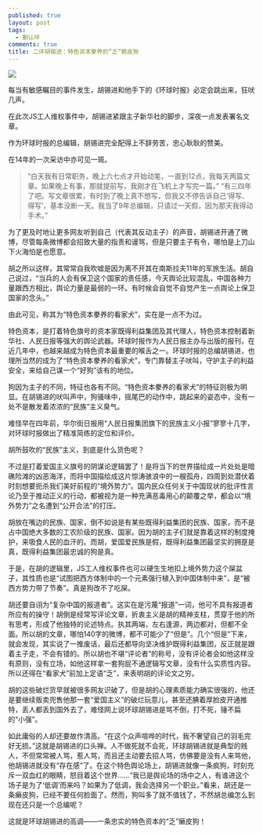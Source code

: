 ```yaml
---
published: true
layout: post
tags:
  - 删认坪
comments: true
title: 二评胡锡进：特色资本豢养的“乏”赖皮狗
---
```



![](http://qc-cache.kdnet.net/upload/2016/04/09/14601791891844873.jpg?imageView2/0/h/600)

每当有敏感瞩目的事件发生，胡锡进和他手下的《环球时报》必定会跳出来，狂吠几声。

在此次JS工人维权事件中，胡锡进紧跟主子新华社的脚步，深夜一点发表署名文章。

作为环球时报的总编辑，胡锡进完全配得上不辞劳苦，忠心耿耿的赞美。

在14年的一次采访中亦可见一斑。

>“白天我有日常职务，晚上六七点才开始动笔，一直到12点，我每天两篇文章。如果晚上有事，那就提前写，我刚才在飞机上才写完一篇。”
“有三四年了吧。写文章很累，有时到了晚上真不想写，但我又不停告诉自己‘得写、得写’，基本没断一天。我当了9年总编辑，只请过一天假，因为那天我得动手术。”

为了更及时地让更多网友听到自己（代表其反动主子）的声音，胡锡进开通了微博，尽管每条微博都会招致大量的指责和谩骂，但是只要主子有令，哪怕是上刀山下火海怕是也愿意。

胡之所以这样，其常常自我吹嘘是因为离不开其在南斯拉夫11年的军旅生活。胡自己说过，“当兵的人会有保卫这个国家的责任感，今天舆论比较混乱，中国各种力量跟西方相比，舆论力量是最弱的一环。有时候会自觉不自觉产生一点舆论上保卫国家的念头。”

由此可见，称其为“特色资本豢养的看家犬”，实在是一点不为过。

特色资本，是打着特色旗号的资本家既得利益集团及其代理人，特色资本控制着新华社、人民日报等强大的舆论武器。环球时报作为人民日报主办与出版的报刊，在近几年中，也越来越成为特色资本最重要的喉舌之一。环球时报的总编胡锡进，也理所当然的成为了“特色资本豢养的看家犬”，专门靠替主子吠叫，守护主子的利益安全，来给自己谋一个“好狗”该有的地位。

狗因为主子的不同，特征也各有不同。“特色资本豢养的看家犬”的特征则极为明显。在胡锡进的吠叫声中，狗骚味中，摇尾巴的动作中，跳起来的姿态中，没有一处不是散发着浓浓的“民族”主义臭气。

难怪早在四年前，华尔街日报用“人民日报集团旗下的民族主义小报”寥寥十几字，对环球时报做出了精准简练的定位和评价。

胡所鼓吹的“民族”主义，到底是什么货色呢？

不过是打着爱国主义旗号的阴谋论逻辑罢了！是将当下的世界描绘成一片处处是暗礁险滩的凶恶海洋，而将中国描绘成这片惊涛骇浪中的一艘孤舟，四周到处潜伏着时刻想要扼杀我们美好前程的“境外势力”。国内民众任何关于中国现状的批评性言论乃至于推动正义的行动，都被视为是一种充满恶毒用心的颠覆之举，都会以“境外势力”之名遭到“公开合法”的打压。

胡放在嘴边的民族、国家，倒不如说是有某些既得利益集团的民族、国家，而不是占中国绝大多数的工农阶级的民族、国家。因为胡的主子们就是靠着这样的制度掩护，来吸食人民的血汗的。而胡，爱国爱民族是假，既得利益集团最坚实的拥趸是真，既得利益集团最忠诚的狗是真。

于是，在胡的逻辑里，JS工人维权事件也可以硬生生地扣上境外势力这个屎盆子，其性质也是“试图把西方体制中的一个元素强行植入到中国体制中来”，是“被西方势力带了节奏”。真是狗改不了吃屎。

胡还要自诩为“复杂中国的报道者”。这实在是污蔑“报道”一词，他可不具有报道者所应有的操守！胡倒是经常写评论文章，折衷主义是胡的精神支柱，贯穿于他的所有思考，形成了他独特的论述特点。执其两端，左右逢源，两边都对，但都不全面。所以胡的文章，哪怕140字的微博，都不可能少了“但是”。几个“但是”下来，就会发现，其实说了一推废话，最后还都导向坚决维护既得利益集团，反正就是跟着主子走，不会有错的。所以胡也不堪“评论者”的称号，没有评论者会如他这样没有原则，没有立场，如他这样拿一套狗屁不通逻辑写文章，没有什么实质性内容。所以还得在“看家犬”前加上定语“乏”，来表明胡的评论文之穷。

胡的这些破烂货早就被很多网友识破了，但是胡的心理素质能力确实很强的，他还是要继续贩卖兜售他那一套“爱国主义”的破烂玩意儿，甚至还腆着厚脸皮开通推特，丢人都丢到国外去了，难怪网上说环球胡锡进是骂不倒，打不死，锤不扁的“小强”。

如此庸俗的人却还要故作清高。“在这个众声喧哗的时代，我不奢望自己的羽毛完好无损。”这就是胡锡进的口头禅。人不做死就不会死，环球胡锡进就是典型的贱人，不但常常被人骂，惹人骂，而且还主动要去招人骂，仿佛要是没有人来骂他，他胡锡进就没有“存在感”了。在这个特色舆论场上，胡锡进就像一条疯狗，时刻充斥一双血红的眼睛，怒目着这个世界……“我已是舆论场的场中之人，有谁进这个场子是为了‘低调’而来吗？如果为了低调，我会选择另一个职业。”看来，胡还是一条癞皮狗，已经不要任何脸面了。然而，狗叫多了就不值钱了，不然胡总编怎么到现在还只是一个总编呢？

这就是环球胡锡进的高调——一条忠实的特色资本的“乏”癞皮狗！
